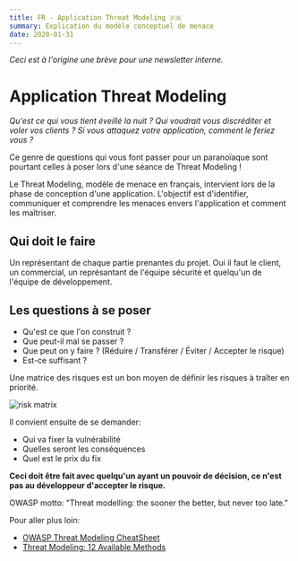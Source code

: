 ```yaml
---
title: FR - Application Threat Modeling 🇫🇷
summary: Explication du modèle conceptuel de menace
date: 2020-01-31
---
```


_Ceci est à l'origine une brève pour une newsletter interne._

# Application Threat Modeling

_Qu'est ce qui vous tient éveillé la nuit ? Qui voudrait vous discréditer et voler vos clients ? Si vous attaquez votre application, comment le feriez vous ?_

Ce genre de questions qui vous font passer pour un paranoïaque sont pourtant celles à poser lors d'une séance de Threat Modeling !

Le Threat Modeling, modèle de menace en français, intervient lors de la phase de conception d'une application. L'objectif est d'identifier, communiquer et comprendre les menaces envers l'application et comment les maîtriser.

## Qui doit le faire

Un représentant de chaque partie prenantes du projet. Oui il faut le client, un commercial, un représantant de l'équipe sécurité et quelqu'un de l'équipe de développement.

## Les questions à se poser

- Qu'est ce que l'on construit ?
- Que peut-il mal se passer ?
- Que peut on y faire ? (Réduire / Transférer / Éviter / Accepter le risque)
- Est-ce suffisant ?

Une matrice des risques est un bon moyen de définir les risques à traîter en priorité.

![risk matrix](https://s14-eu5.startpage.com/cgi-bin/serveimage?url=https%3A%2F%2Fcdn.business2community.com%2Fwp-content%2Fuploads%2F2019%2F08%2FRisk-Matrix.jpg&sp=83d7db380bd3eac8149fa3c1beb74321&anticache=715992)

Il convient ensuite de se demander:

- Qui va fixer la vulnérabilité
- Quelles seront les conséquences
- Quel est le prix du fix

__Ceci doit être fait avec quelqu'un ayant un pouvoir de décision, ce n'est pas au développeur d'accepter le risque.__

OWASP motto: "Threat modelling: the sooner the better, but never too late."

Pour aller plus loin:

- [OWASP Threat Modeling CheatSheet](https://owasp.org/www-project-cheat-sheets/cheatsheets/Threat_Modeling_Cheat_Sheet.html)
- [Threat Modeling: 12 Available Methods](https://insights.sei.cmu.edu/sei_blog/2018/12/threat-modeling-12-available-methods.html)
